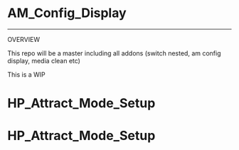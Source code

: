# AM_Config_Display

-------
OVERVIEW

This repo will be a master including all addons (switch nested, am config display, media clean etc)

This is a WIP

# HP_Attract_Mode_Setup
# HP_Attract_Mode_Setup
